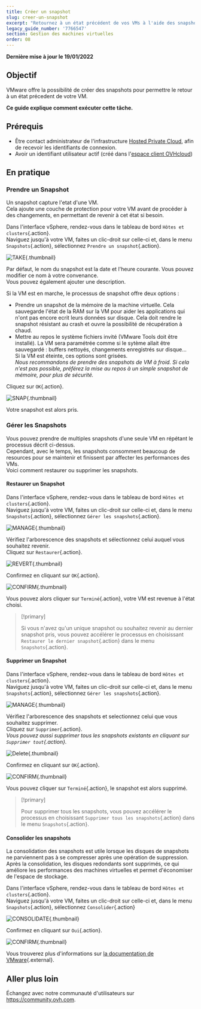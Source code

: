 ```yaml
---
title: Créer un snapshot
slug: creer-un-snapshot
excerpt: "Retournez à un état précédent de vos VMs à l'aide des snapshots"
legacy_guide_number: '7766547'
section: Gestion des machines virtuelles
order: 08
---
```


**Dernière mise à jour le 19/01/2022**

## Objectif

VMware offre la possibilité de créer des snapshots pour permettre le retour à un état précedent de votre VM.

**Ce guide explique comment exécuter cette tâche.**

## Prérequis

- Être contact administrateur de l'infrastructure [Hosted Private Cloud](https://www.ovhcloud.com/fr/enterprise/products/hosted-private-cloud/), afin de recevoir les identifiants de connexion.
- Avoir un identifiant utilisateur actif (créé dans l'[espace client OVHcloud](https://www.ovh.com/auth/?action=gotomanager&from=https://www.ovh.com/fr/&ovhSubsidiary=fr))

## En pratique

### Prendre un Snapshot

Un snapshot capture l'etat d'une VM.<br>
Cela ajoute une couche de protection pour votre VM avant de procéder à des changements, en permettant de revenir à cet état si besoin.

Dans l'interface vSphere, rendez-vous dans le tableau de bord `Hôtes et clusters`{.action}.<br>
Naviguez jusqu'à votre VM, faites un clic-droit sur celle-ci et, dans le menu `Snapshots`{.action}, sélectionnez `Prendre un snapshot`{.action}.

![TAKE](images/en01take.png){.thumbnail}

Par défaut, le nom du snapshot est la date et l'heure courante. Vous pouvez modifier ce nom à votre convenance.<br>
Vous pouvez également ajouter une description.

Si la VM est en marche, le processus de snapshot offre deux options :

- Prendre un snapshot de la mémoire de la machine virtuelle. Cela sauvegarde l'état de la RAM sur la VM pour aider les applications qui n'ont pas encore ecrit leurs données sur disque. Cela doit rendre le snapshot résistant au crash et ouvre la possibilité de récupération à chaud.
- Mettre au repos le système fichiers invité (VMware Tools doit être installé). La VM sera paramétrée comme si le sytème allait être sauvegardé : buffers nettoyés, changements enregistrés sur disque...<br>
Si la VM est éteinte, ces options sont grisées.<br>
*Nous recommandons de prendre des snapshots de VM à froid. Si cela n'est pas possible, préférez la mise au repos à un simple snapshot de mémoire, pour plus de sécurité.*

Cliquez sur `OK`{.action}.

![SNAP](images/en02snap.png){.thumbnail}

Votre snapshot est alors pris.

### Gérer les Snapshots

Vous pouvez prendre de multiples snapshots d'une seule VM en répétant le processus décrit ci-dessus.<br>
Cependant, avec le temps, les snapshots consomment beaucoup de resources pour se maintenir et finissent par affecter les performances des VMs.<br>
Voici comment restaurer ou supprimer les snapshots.

#### Restaurer un Snapshot

Dans l'interface vSphere, rendez-vous dans le tableau de bord `Hôtes et clusters`{.action}.<br>
Naviguez jusqu'à votre VM, faites un clic-droit sur celle-ci et, dans le menu `Snapshots`{.action}, sélectionnez `Gérer les snapshots`{.action}.

![MANAGE](images/en03manage.png){.thumbnail}

Vérifiez l'arborescence des snapshots et sélectionnez celui auquel vous souhaitez revenir.<br>
Cliquez sur `Restaurer`{.action}.

![REVERT](images/en04revert.png){.thumbnail}

Confirmez en cliquant sur `OK`{.action}.

![CONFIRM](images/en05confirm.png){.thumbnail}

Vous pouvez alors cliquer sur `Terminé`{.action}, votre VM est revenue à l'état choisi.

> [!primary]
>
> Si vous n'avez qu'un unique snapshot ou souhaitez revenir au dernier snapshot pris, vous pouvez accélérer le processus en choisissant `Restaurer le dernier snapshot`{.action} dans le menu `Snapshots`{.action}.

#### Supprimer un Snapshot

Dans l'interface vSphere, rendez-vous dans le tableau de bord `Hôtes et clusters`{.action}.<br>
Naviguez jusqu'à votre VM, faites un clic-droit sur celle-ci et, dans le menu `Snapshots`{.action}, sélectionnez `Gérer les snapshots`{.action}.

![MANAGE](images/en03manage.png){.thumbnail}

Vérifiez l'arborescence des snapshots et selectionnez celui que vous souhaitez supprimer.<br>
Cliquez sur `Supprimer`{.action}.<br>
*Vous pouvez aussi supprimer tous les snapshots existants en cliquant sur `Supprimer tout`{.action}.*

![Delete](images/en06delete.png){.thumbnail}

Confirmez en cliquant sur `OK`{.action}.

![CONFIRM](images/en07confirm.png){.thumbnail}

Vous pouvez cliquer sur `Terminé`{.action}, le snapshot est alors supprimé.

> [!primary]
>
> Pour supprimer tous les snapshots, vous pouvez accélérer le processus en choisissant `Supprimer tous les snapshots`{.action} dans le menu `Snapshots`{.action}.

#### Consolider les snapshots

La consolidation des snapshots est utile lorsque les disques de snapshots ne parviennent pas à se compresser après une opération de suppression. Après la consolidation, les disques redondants sont supprimés, ce qui améliore les performances des machines virtuelles et permet d'économiser de l'espace de stockage.

Dans l'interface vSphere, rendez-vous dans le tableau de bord `Hôtes et clusters`{.action}.<br>
Naviguez jusqu'à votre VM, faites un clic-droit sur celle-ci et, dans le menu `Snapshots`{.action}, sélectionnez `Consolider`{.action}

![CONSOLIDATE](images/en08consolidate.png){.thumbnail}

Confirmez en cliquant sur `Oui`{.action}.

![CONFIRM](images/en09confirm.png){.thumbnail}

Vous trouverez plus d'informations sur [la documentation de VMware](https://docs.vmware.com/en/VMware-vSphere/6.7/com.vmware.vsphere.vm_admin.doc/GUID-2F4A6D8B-33FF-4C6B-9B02-C984D151F0D5.html){.external}.

## Aller plus loin

Échangez avec notre communauté d'utilisateurs sur <https://community.ovh.com>.
